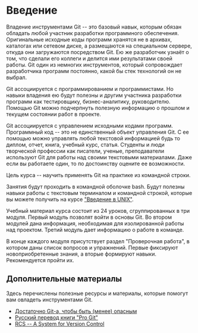 # Введение

<!-- Важность Git для участников разработки ПО -->
Владение инструментами Git -- это базовый навык, которым обязан обладать любой участник разработки программного обеспечения.
Оригинальные исходные коды программ хранятся не в архивах, каталогах или сетевом диске, а размещаются на специальном сервере, откуда они загружаются посредством Git.
Ею же разработчик узнаёт о том, что сделали его коллеги и делится ими результатами своей работы.
Git один из немногих инструментов, который сопровождает разработчика программ постоянно, какой бы стек технологий он не выбрал.

<!-- Важность Git для непрограммистов -->
Git ассоциируется с программированием и программистами.
Но навыки владения ею будут полезны и другим участника разработки программ как тестировщику, бизнес-аналитику, руководителю.
Помощью Git можно подчерпнуть полезную информацию о прошлом и текущем состоянии работ в проекте.

<!-- Важность Git при работе в одиночку -->
Git ассоциируется с управлением исходными кодами программ.
Программный код -- это не единственный объект управления Git.
С ее помощью можно управлять любой текстовой информацией будь то диплом, отчет, книга, учебный курс, статья.
Студенты и люди творческой профессии как писатели, ученые, преподаватели используют Git для работы над своими текстовыми материалами.
Даже если вы работаете один, то по достоинству оцените ее возможности.

<!-- Цель курса -->
Цель курса -- научить применять Git на практике из командной строки.

<!-- Навыки работы с текстовым терминалом и командной строкой -->
Занятия будут проходить в командной оболочке bash.
Будут полезны навыки работы с текстовым терминалом и командной строкой, которые вы можете получить на курсе ["Введение в UNIX"](https://wolodyx.github.io/unixshell).

<!-- Структура материала и содержание модулей -->
Учебный материал курса состоит из 24 уроков, сгруппированных в три модуля.
Первый модуль позволят войти в основы Git.
Во втором модулей дана информация, необходимая для изолированной работы над проектом.
Третий модуль дает информацию о работе в команде.

<!-- Контроль освоения материала -->
В конце каждого модуля присутствует раздел "Проверочная работа", в котором даны список вопросов и упражнений.
Первые фиксируют новоприобретенные знания, а вторые формируют навыки.
Рекомендуется пройти их.


## Дополнительные материалы

Здесь перечислены полезные ресурсы и материалы, которые помогут вам овладеть инструментами Git.

* [Достаточно Git-а, чтобы быть (менее) опасным](https://habr.com/ru/articles/268951/)
* [Русский перевод книги "Pro Git"](https://git-scm.com/book/ru/v2)
* [RCS -- A System for Version Control](https://www.gnu.org/software/rcs/tichy-paper.pdf)

